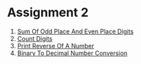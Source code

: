# Assignment 2
1. [Sum Of Odd Place And Even Place Digits](Odd_Place_Even_Place.java)
2. [Count Digits](Count_Digits.java)
3. [Print Reverse Of A Number](Print_Reverse.java)
4. [Binary To Decimal Number Conversion](Binary_To_Decimal.java)